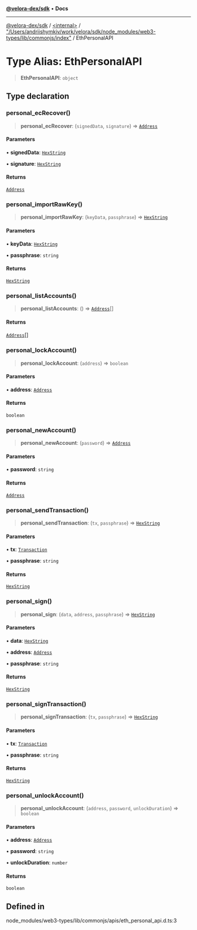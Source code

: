[**@velora-dex/sdk**](../../../../README.md) • **Docs**

***

[@velora-dex/sdk](../../../../globals.md) / [\<internal\>](../../../README.md) / ["/Users/andriishymkiv/work/velora/sdk/node\_modules/web3-types/lib/commonjs/index"](../README.md) / EthPersonalAPI

# Type Alias: EthPersonalAPI

> **EthPersonalAPI**: `object`

## Type declaration

### personal\_ecRecover()

> **personal\_ecRecover**: (`signedData`, `signature`) => [`Address`](../../../type-aliases/Address.md)

#### Parameters

• **signedData**: [`HexString`](../../../type-aliases/HexString.md)

• **signature**: [`HexString`](../../../type-aliases/HexString.md)

#### Returns

[`Address`](../../../type-aliases/Address.md)

### personal\_importRawKey()

> **personal\_importRawKey**: (`keyData`, `passphrase`) => [`HexString`](../../../type-aliases/HexString.md)

#### Parameters

• **keyData**: [`HexString`](../../../type-aliases/HexString.md)

• **passphrase**: `string`

#### Returns

[`HexString`](../../../type-aliases/HexString.md)

### personal\_listAccounts()

> **personal\_listAccounts**: () => [`Address`](../../../type-aliases/Address.md)[]

#### Returns

[`Address`](../../../type-aliases/Address.md)[]

### personal\_lockAccount()

> **personal\_lockAccount**: (`address`) => `boolean`

#### Parameters

• **address**: [`Address`](../../../type-aliases/Address.md)

#### Returns

`boolean`

### personal\_newAccount()

> **personal\_newAccount**: (`password`) => [`Address`](../../../type-aliases/Address.md)

#### Parameters

• **password**: `string`

#### Returns

[`Address`](../../../type-aliases/Address.md)

### personal\_sendTransaction()

> **personal\_sendTransaction**: (`tx`, `passphrase`) => [`HexString`](../../../type-aliases/HexString.md)

#### Parameters

• **tx**: [`Transaction`](../interfaces/Transaction.md)

• **passphrase**: `string`

#### Returns

[`HexString`](../../../type-aliases/HexString.md)

### personal\_sign()

> **personal\_sign**: (`data`, `address`, `passphrase`) => [`HexString`](../../../type-aliases/HexString.md)

#### Parameters

• **data**: [`HexString`](../../../type-aliases/HexString.md)

• **address**: [`Address`](../../../type-aliases/Address.md)

• **passphrase**: `string`

#### Returns

[`HexString`](../../../type-aliases/HexString.md)

### personal\_signTransaction()

> **personal\_signTransaction**: (`tx`, `passphrase`) => [`HexString`](../../../type-aliases/HexString.md)

#### Parameters

• **tx**: [`Transaction`](../interfaces/Transaction.md)

• **passphrase**: `string`

#### Returns

[`HexString`](../../../type-aliases/HexString.md)

### personal\_unlockAccount()

> **personal\_unlockAccount**: (`address`, `password`, `unlockDuration`) => `boolean`

#### Parameters

• **address**: [`Address`](../../../type-aliases/Address.md)

• **password**: `string`

• **unlockDuration**: `number`

#### Returns

`boolean`

## Defined in

node\_modules/web3-types/lib/commonjs/apis/eth\_personal\_api.d.ts:3
